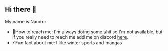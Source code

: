 ## Hi there 👋
My name is Nandor
- 💬How to reach me: I'm always doing some shit so I'm not available, but if you really need to reach me add me on discord <a href="https://discordapp.com/users/414730368193921036" target="_blank">here</a>.
- ⚡Fun fact about me: I like winter sports and mangas
<!--
**Nandor206/Nandor206** is a ✨ _special_ ✨ repository because its `README.md` (this file) appears on your GitHub profile.

Here are some ideas to get you started:

- 🔭 I’m currently working on ...
- 🌱 I’m currently learning ...
- 👯 I’m looking to collaborate on ...
- 🤔 I’m looking for help with ...
- 💬 Ask me about ...
- 📫 How to reach me: ...
- 😄 Pronouns: ...
- ⚡ Fun fact: ...
-->
